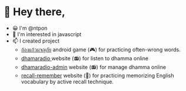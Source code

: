 # 👋 Hey there,

- 😀 I'm @ntpon
- 👀 I'm interested in javascript
- 📫 I created project
  - [ก้องแก้วผจญภัย](https://play.google.com/store/apps/details?id=com.ntpon.kongkaew2) android game (🎮) for practicing often-wrong words.
  - [dhamaradio ](https://dhamaradio.vercel.app) website (📻) for listen to dhamma online
  - [dhamaradio-admin](https://dhmaradio-admin.vercel.app) website (📻) for manage dhamma online
  - [recall-remember](https://recall-remember.vercel.app) website (📝) for practicing memorizing English vocabulary by active recall technique.
